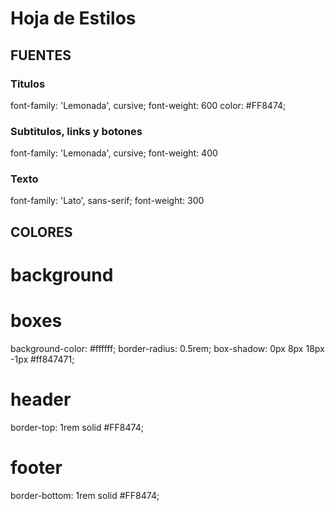 # Hoja de Estilos

## FUENTES

### Titulos
  font-family: 'Lemonada', cursive;
  font-weight: 600
  color: #FF8474;

### Subtitulos, links y botones
  font-family: 'Lemonada', cursive;
  font-weight: 400

### Texto
  font-family: 'Lato', sans-serif;
  font-weight: 300


## COLORES

# background

# boxes
  background-color: #ffffff;
  border-radius: 0.5rem;
  box-shadow: 0px 8px 18px -1px #ff847471;

# header 
  border-top: 1rem solid #FF8474;

# footer
  border-bottom: 1rem solid #FF8474;